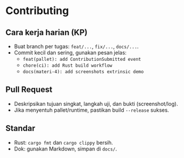 # Contributing

## Cara kerja harian (KP)
- Buat branch per tugas: `feat/...`, `fix/...`, `docs/...`.
- Commit kecil dan sering, gunakan pesan jelas:
  - `feat(pallet): add ContributionSubmitted event`
  - `chore(ci): add Rust build workflow`
  - `docs(materi-4): add screenshots extrinsic demo`

## Pull Request
- Deskripsikan tujuan singkat, langkah uji, dan bukti (screenshot/log).
- Jika menyentuh pallet/runtime, pastikan build `--release` sukses.

## Standar
- Rust: `cargo fmt` dan `cargo clippy` bersih.
- Dok: gunakan Markdown, simpan di `docs/`.
